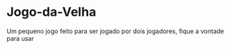 # Jogo-da-Velha
Um pequeno jogo feito para ser jogado por dois jogadores, fique a vontade para usar
